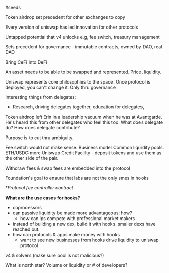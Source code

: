 #seeds 

Token airdrop set precedent for other exchanges to copy

Every version of uniswap has led innovation for other protocols

Untapped potential that v4 unlocks e.g, fee switch, treasury management 

Sets precedent for governance - immutable contracts, owned by DAO, real DAO

Bring CeFi into DeFi

An asset needs to be able to be swapped and represented. Price, liquidity. 

Uniswap represents core philosophies to the space. Once protocol is deployed, you can't change it. Only thru governance

Interesting things from delegates: 
- Research, driving delegates together, education for delegates, 

Token airdrop left Erin in a leadership vacuum when he was at Avantgarde. He's heard this from other delegates who feel this too. What does delegate do? How does delegate contribute? 

Purpose is to cut thru ambiguity. 

Fee switch would not make sense. 
Business model
Common liquidity pools. ETH/USDC more
Uniswap Credit Faciilty - deposit tokens and use them as the other side of the pair. 

Withdraw fees & swap fees are embedded into the protocol

Foundation's goal to ensure that labs are not the only smes in hooks

**Protocol fee controller contract*

**What are the use cases for hooks?**
- coprocessors
- can passive liquidity be made more advantageous; how?
	- how can lps compete with professional market makers
- instead of building a new dex, build it with hooks. smaller dexs have reached out. 
- how can protocols & apps make money with hooks
	- want to see new businesses from hooks drive liquidity to uniswap protocol

v4 & solvers (make sure pool is not malicious?)

What is north star? Volume or liquidity or # of developers? 

